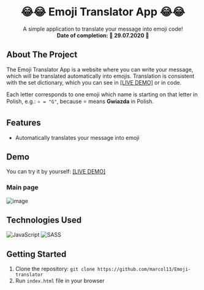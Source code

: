 <div align="center">

# 😂😂 Emoji Translator App 😂😂

  </a>

  <p align="center">
    A simple application to translate your message into emoji code!
    <br/>
    <b>Date of completion: 📆 29.07.2020 📆</b>
  </p>

</div>

## About The Project

The Emoji Translator App is a website where you can write your message, which will be translated automatically into emojis. Translation is consistent with the set dictionary, which you can see in [[LIVE DEMO]](https://marcol13.github.io/Emoji-translator/) or in code.

Each letter corresponds to one emoji which name is starting on that letter in Polish, e.g.: `⭐ = "G"`, because ⭐ means **Gwiazda** in Polish.

## Features

- Automatically translates your message into emoji

## Demo

You can try it by yourself: [[LIVE DEMO]](https://marcol13.github.io/Emoji-translator/)

### Main page

![image](https://github.com/marcol13/Emoji-translator/assets/56632321/0f150a99-6eb0-4fcd-8fb5-4c389bce01b3)


## Technologies Used
<p>
  <img alt="JavaScript" src="https://img.shields.io/badge/JavaScript-F7DF1E?style=for-the-badge&logo=javascript&logoColor=black" />
  <img alt="SASS" src="https://img.shields.io/badge/Sass-CC6699?style=for-the-badge&logo=sass&logoColor=white" />
</p>


## Getting Started

1. Clone the repository: `git clone https://github.com/marcol13/Emoji-translator`
2. Run `index.html` file in your browser
